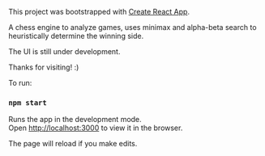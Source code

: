 This project was bootstrapped with [Create React App](https://github.com/facebook/create-react-app).

A chess engine to analyze games, uses minimax and alpha-beta search to heuristically determine the winning side.

The UI is still under development.

Thanks for visiting! :) 

To run:
### `npm start`

Runs the app in the development mode.<br />
Open [http://localhost:3000](http://localhost:3000) to view it in the browser.

The page will reload if you make edits.<br />

